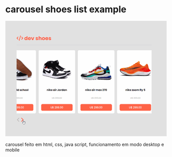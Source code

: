 # carousel shoes list example

<img src="./assets/example.gif" alt="example" />

carousel feito em html, css, java script, funcionamento em modo desktop e mobile
